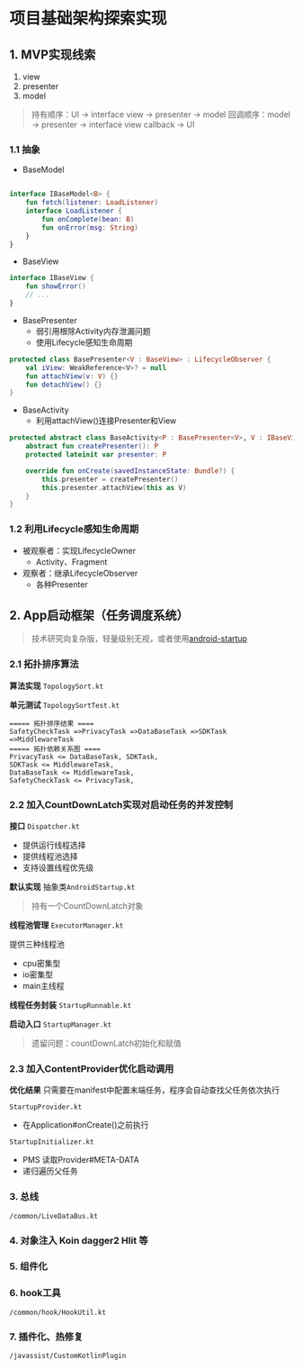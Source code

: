 # 项目基础架构探索实现

## 1. MVP实现线索

1. view
2. presenter
3. model

> 持有顺序：UI -> interface view -> presenter -> model
> 回调顺序：model -> presenter -> interface view callback -> UI

### 1.1 抽象

- BaseModel

```kotlin

interface IBaseModel<B> {
    fun fetch(listener: LoadListener)
    interface LoadListener {
        fun onComplete(bean: B)
        fun onError(msg: String)
    }
}

```

- BaseView

```kotlin
interface IBaseView {
    fun showError()
    // ...
}
```

- BasePresenter
    - 弱引用根除Activity内存泄漏问题
    - 使用Lifecycle感知生命周期

```kotlin
protected class BasePresenter<V : BaseView> : LifecycleObserver {
    val iView: WeakReference<V>? = null
    fun attachView(v: V) {}
    fun detachView() {}
}
```

- BaseActivity
    - 利用attachView()连接Presenter和View

```kotlin
protected abstract class BaseActivity<P : BasePresenter<V>, V : IBaseView> : AppCompactActivity() {
    abstract fun createPresenter(): P
    protected lateinit var presenter: P

    override fun onCreate(savedInstanceState: Bundle?) {
        this.presenter = createPresenter()
        this.presenter.attachView(this as V)
    }
}

```

### 1.2 利用Lifecycle感知生命周期

- 被观察者：实现LifecycleOwner
    - Activity、Fragment
- 观察者：继承LifecycleObserver
    - 各种Presenter

## 2. App启动框架（任务调度系统）

> 技术研究向复杂版，轻量级别无视，或者使用[android-startup](https://github.com/idisfkj/android-startup)

### 2.1 拓扑排序算法

**算法实现**
``TopologySort.kt``

**单元测试**
``TopologySortTest.kt``

```
===== 拓扑排序结果 ====
SafetyCheckTask =>PrivacyTask =>DataBaseTask =>SDKTask =>MiddlewareTask
===== 拓扑依赖关系图 ====
PrivacyTask <= DataBaseTask, SDKTask, 
SDKTask <= MiddlewareTask, 
DataBaseTask <= MiddlewareTask, 
SafetyCheckTask <= PrivacyTask, 
```

### 2.2 加入CountDownLatch实现对启动任务的并发控制

**接口**
``Dispatcher.kt``

- 提供运行线程选择
- 提供线程池选择
- 支持设置线程优先级

**默认实现**
抽象类``AndroidStartup.kt``
> 持有一个CountDownLatch对象

**线程池管理**
``ExecutorManager.kt``

提供三种线程池

- cpu密集型
- io密集型
- main主线程

**线程任务封装**
``StartupRunnable.kt``

**启动入口**
``StartupManager.kt``

> 遗留问题：countDownLatch初始化和赋值

### 2.3 加入ContentProvider优化启动调用

**优化结果**
只需要在manifest中配置末端任务，程序会自动查找父任务依次执行

``StartupProvider.kt``

- 在Application#onCreate()之前执行

``StartupInitializer.kt``

- PMS 读取Provider#META-DATA
- 递归遍历父任务

### 3. 总线

`/common/LiveDataBus.kt`

### 4. 对象注入 Koin dagger2 Hlit 等

### 5. 组件化

### 6. hook工具

`/common/hook/HookUtil.kt`

### 7. 插件化、热修复

`/javassist/CustomKotlinPlugin`